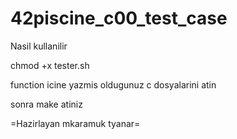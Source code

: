 # 42piscine_c00_test_case
Nasil kullanilir 

chmod +x tester.sh

function icine yazmis oldugunuz c dosyalarini atin 

sonra make atiniz 

=Hazirlayan mkaramuk tyanar=
